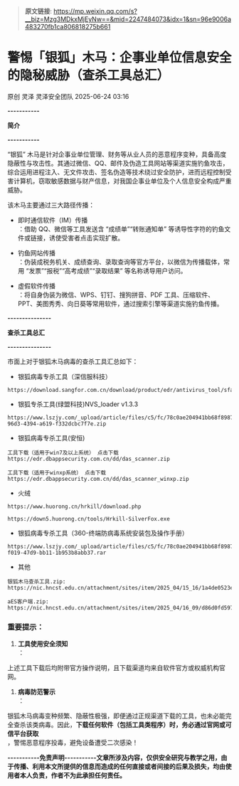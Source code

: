 > **原文链接**: https://mp.weixin.qq.com/s?__biz=Mzg3MDkxMjEyNw==&mid=2247484073&idx=1&sn=96e9006a483270fb1ca806818275b661

#  警惕「银狐」木马：企事业单位信息安全的隐秘威胁（查杀工具总汇）  
原创 灵泽  灵泽安全团队   2025-06-24 03:16  
  
**-----------**  
  
**简介**  
  
**-----------**  
  
“银狐” 木马是针对企事业单位管理、财务等从业人员的恶意程序变种，具备高度隐蔽性与攻击性。其通过微信、QQ、邮件及伪造工具网站等渠道实施钓鱼攻击，综合运用进程注入、无文件攻击、签名伪造等技术绕过安全防护，进而远程控制受害计算机，窃取敏感数据与财产信息，对我国企事业单位及个人信息安全构成严重威胁。  
  
  
  
该木马主要通过三大路径传播：  
- 即时通信软件（IM）传播  
：借助 QQ、微信等工具发送含 “成绩单”“转账通知单” 等诱导性字符的钓鱼文件或链接，诱使受害者点击实现扩散。  
  
- 钓鱼网站传播  
：伪装成税务机关、成绩查询、录取查询等官方平台，以微信为传播载体，常用 “发票”“报税”“高考成绩”“录取结果” 等名称诱导用户访问。  
  
- 虚假软件传播  
：将自身伪装为微信、WPS、钉钉、搜狗拼音、PDF 工具、压缩软件、PPT、美图秀秀、向日葵等常用软件，通过搜索引擎等渠道实施钓鱼传播。  
  
**---------------**  
  
**查杀工具总汇**  
  
**---------------**  
  
市面上对于银狐木马病毒的查杀工具汇总如下：  
- 银狐病毒专杀工具（深信服科技）  
  

```
https://download.sangfor.com.cn/download/product/edr/antivirus_tool/sfakiller_x64.exe
```

  
- 银狐专杀工具(绿盟科技)NVS_loader v1.3.3  
  

```
https://www.lszjy.com/_upload/article/files/c5/fc/78c0ae204941bb68f8987f05bad1/755d9db0-96d3-4394-a619-f332dcbc7f7e.zip
```

  
- 银狐病毒专杀工具(安恒)  
  

```
工具下载（适用于win7及以上系统） 点击下载
https://edr.dbappsecurity.com.cn/dd/das_scanner.zip

工具下载（适用于winxp系统） 点击下载
https://edr.dbappsecurity.com.cn/dd/das_scanner_winxp.zip
```

  
- 火绒  
  

```
https://www.huorong.cn/hrkill/download.php
```


```
https://down5.huorong.cn/tools/Hrkill-SilverFox.exe
```

  
- 银狐病毒专杀工具（360-终端防病毒系统安装包及操作手册）  
  

```
https://www.lszjy.com/_upload/article/files/c5/fc/78c0ae204941bb68f8987f05bad1/332b2cd9-f019-47d9-bb11-1b953b8abb37.rar
```

  
- 其他  
  

```
银狐木马查杀工具.zip:
https://nic.hncst.edu.cn/attachment/sites/item/2025_04/15_16/1a4de0523e8a1d85.zip

aES客户端.zip:
https://nic.hncst.edu.cn/attachment/sites/item/2025_04/16_09/d86d0fd597497808.zip
```

  
### 重要提示：  
1. **工具使用安全须知**  
：  
  
上述工具下载后均附带官方操作说明，且下载渠道均来自软件官方或权威机构官网。  
  
  
1. **病毒防范警示**  
：  
  
银狐木马病毒变种频繁、隐蔽性极强，即便通过正规渠道下载的工具，也未必能完全查杀该类病毒。因此，**下载任何软件（包括工具类程序）时，务必通过官网或可信平台获取**  
，警惕恶意程序投毒，避免设备遭受二次感染！  
  
  
**-----------免责声明-----------文章所涉及内容，仅供安全研究与教学之用，由于传播、利用本文所提供的信息而造成的任何直接或者间接的后果及损失，均由使用者本人负责，作者不为此承担任何责任。**  
  
  

